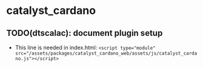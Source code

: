 # catalyst_cardano

## TODO(dtscalac): document plugin setup
- This line is needed in index.html: `<script type="module" src="/assets/packages/catalyst_cardano_web/assets/js/catalyst_cardano.js"></script>`